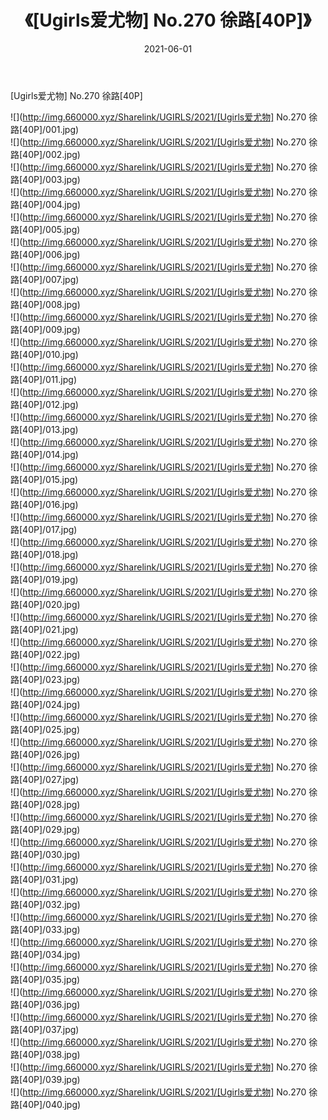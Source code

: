 ﻿---
layout: post
title:  《[Ugirls爱尤物] No.270 徐路[40P]》
date:   2021-06-01
img: http://img.660000.xyz/Sharelink/UGIRLS/2021/[Ugirls爱尤物] No.270 徐路[40P]/000.jpg
categories: [美女, 清纯, 唯美]
---

[Ugirls爱尤物] No.270 徐路[40P]

  ![](http://img.660000.xyz/Sharelink/UGIRLS/2021/[Ugirls爱尤物] No.270 徐路[40P]/001.jpg) <br> ![](http://img.660000.xyz/Sharelink/UGIRLS/2021/[Ugirls爱尤物] No.270 徐路[40P]/002.jpg) <br> ![](http://img.660000.xyz/Sharelink/UGIRLS/2021/[Ugirls爱尤物] No.270 徐路[40P]/003.jpg) <br> ![](http://img.660000.xyz/Sharelink/UGIRLS/2021/[Ugirls爱尤物] No.270 徐路[40P]/004.jpg) <br> ![](http://img.660000.xyz/Sharelink/UGIRLS/2021/[Ugirls爱尤物] No.270 徐路[40P]/005.jpg) <br> ![](http://img.660000.xyz/Sharelink/UGIRLS/2021/[Ugirls爱尤物] No.270 徐路[40P]/006.jpg) <br> ![](http://img.660000.xyz/Sharelink/UGIRLS/2021/[Ugirls爱尤物] No.270 徐路[40P]/007.jpg) <br> ![](http://img.660000.xyz/Sharelink/UGIRLS/2021/[Ugirls爱尤物] No.270 徐路[40P]/008.jpg) <br> ![](http://img.660000.xyz/Sharelink/UGIRLS/2021/[Ugirls爱尤物] No.270 徐路[40P]/009.jpg) <br> ![](http://img.660000.xyz/Sharelink/UGIRLS/2021/[Ugirls爱尤物] No.270 徐路[40P]/010.jpg) <br> ![](http://img.660000.xyz/Sharelink/UGIRLS/2021/[Ugirls爱尤物] No.270 徐路[40P]/011.jpg) <br> ![](http://img.660000.xyz/Sharelink/UGIRLS/2021/[Ugirls爱尤物] No.270 徐路[40P]/012.jpg) <br> ![](http://img.660000.xyz/Sharelink/UGIRLS/2021/[Ugirls爱尤物] No.270 徐路[40P]/013.jpg) <br> ![](http://img.660000.xyz/Sharelink/UGIRLS/2021/[Ugirls爱尤物] No.270 徐路[40P]/014.jpg) <br> ![](http://img.660000.xyz/Sharelink/UGIRLS/2021/[Ugirls爱尤物] No.270 徐路[40P]/015.jpg) <br> ![](http://img.660000.xyz/Sharelink/UGIRLS/2021/[Ugirls爱尤物] No.270 徐路[40P]/016.jpg) <br> ![](http://img.660000.xyz/Sharelink/UGIRLS/2021/[Ugirls爱尤物] No.270 徐路[40P]/017.jpg) <br> ![](http://img.660000.xyz/Sharelink/UGIRLS/2021/[Ugirls爱尤物] No.270 徐路[40P]/018.jpg) <br> ![](http://img.660000.xyz/Sharelink/UGIRLS/2021/[Ugirls爱尤物] No.270 徐路[40P]/019.jpg) <br> ![](http://img.660000.xyz/Sharelink/UGIRLS/2021/[Ugirls爱尤物] No.270 徐路[40P]/020.jpg) <br> ![](http://img.660000.xyz/Sharelink/UGIRLS/2021/[Ugirls爱尤物] No.270 徐路[40P]/021.jpg) <br> ![](http://img.660000.xyz/Sharelink/UGIRLS/2021/[Ugirls爱尤物] No.270 徐路[40P]/022.jpg) <br> ![](http://img.660000.xyz/Sharelink/UGIRLS/2021/[Ugirls爱尤物] No.270 徐路[40P]/023.jpg) <br> ![](http://img.660000.xyz/Sharelink/UGIRLS/2021/[Ugirls爱尤物] No.270 徐路[40P]/024.jpg) <br> ![](http://img.660000.xyz/Sharelink/UGIRLS/2021/[Ugirls爱尤物] No.270 徐路[40P]/025.jpg) <br> ![](http://img.660000.xyz/Sharelink/UGIRLS/2021/[Ugirls爱尤物] No.270 徐路[40P]/026.jpg) <br> ![](http://img.660000.xyz/Sharelink/UGIRLS/2021/[Ugirls爱尤物] No.270 徐路[40P]/027.jpg) <br> ![](http://img.660000.xyz/Sharelink/UGIRLS/2021/[Ugirls爱尤物] No.270 徐路[40P]/028.jpg) <br> ![](http://img.660000.xyz/Sharelink/UGIRLS/2021/[Ugirls爱尤物] No.270 徐路[40P]/029.jpg) <br> ![](http://img.660000.xyz/Sharelink/UGIRLS/2021/[Ugirls爱尤物] No.270 徐路[40P]/030.jpg) <br> ![](http://img.660000.xyz/Sharelink/UGIRLS/2021/[Ugirls爱尤物] No.270 徐路[40P]/031.jpg) <br> ![](http://img.660000.xyz/Sharelink/UGIRLS/2021/[Ugirls爱尤物] No.270 徐路[40P]/032.jpg) <br> ![](http://img.660000.xyz/Sharelink/UGIRLS/2021/[Ugirls爱尤物] No.270 徐路[40P]/033.jpg) <br> ![](http://img.660000.xyz/Sharelink/UGIRLS/2021/[Ugirls爱尤物] No.270 徐路[40P]/034.jpg) <br> ![](http://img.660000.xyz/Sharelink/UGIRLS/2021/[Ugirls爱尤物] No.270 徐路[40P]/035.jpg) <br> ![](http://img.660000.xyz/Sharelink/UGIRLS/2021/[Ugirls爱尤物] No.270 徐路[40P]/036.jpg) <br> ![](http://img.660000.xyz/Sharelink/UGIRLS/2021/[Ugirls爱尤物] No.270 徐路[40P]/037.jpg) <br> ![](http://img.660000.xyz/Sharelink/UGIRLS/2021/[Ugirls爱尤物] No.270 徐路[40P]/038.jpg) <br> ![](http://img.660000.xyz/Sharelink/UGIRLS/2021/[Ugirls爱尤物] No.270 徐路[40P]/039.jpg) <br> ![](http://img.660000.xyz/Sharelink/UGIRLS/2021/[Ugirls爱尤物] No.270 徐路[40P]/040.jpg) <br>